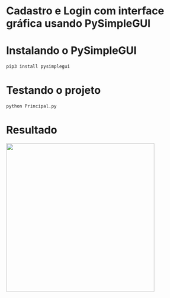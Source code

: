# Cadastro e Login com interface gráfica usando PySimpleGUI 

# Instalando o PySimpleGUI

```bash
pip3 install pysimplegui
```

# Testando o projeto

```bash
python Principal.py
```

# Resultado

<span align="center">
    <img src="https://user-images.githubusercontent.com/85804895/134086287-92aab41c-6083-43eb-bccc-2a5440b5e068.png", width=400>
</span>
